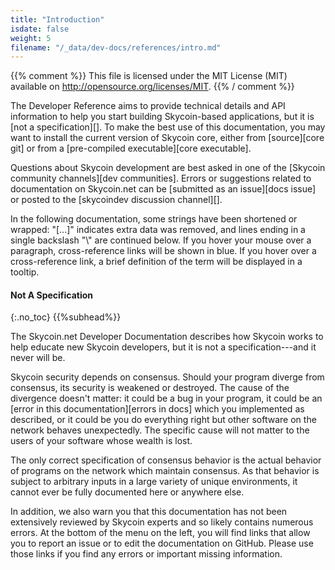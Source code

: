 ```yaml
---
title: "Introduction"
isdate: false
weight: 5
filename: "/_data/dev-docs/references/intro.md"
---
```


{{% comment %}}
This file is licensed under the MIT License (MIT) available on
http://opensource.org/licenses/MIT.
{{% / comment %}}

The Developer Reference aims to provide technical details and API information
to help you start building Skycoin-based applications, but it is [not a specification][]. To make the best use of
this documentation, you may want to install the current version of Skycoin core,
either from [source][core git] or from a [pre-compiled executable][core executable].

Questions about Skycoin development are best asked in one of the
[Skycoin community channels][dev communities].
Errors or suggestions related to
documentation on Skycoin.net can be [submitted as an issue][docs issue]
or posted to the [skycoindev discussion channel][].

In the following documentation, some strings have been shortened or wrapped: "[...]"
indicates extra data was removed, and lines ending in a single backslash "\\"
are continued below. If you hover your mouse over a paragraph, cross-reference
links will be shown in blue.  If you hover over a cross-reference link, a brief
definition of the term will be displayed in a tooltip.



#### Not A Specification
{:.no_toc}
{{%subhead%}}


The Skycoin.net Developer Documentation describes how Skycoin works to
help educate new Skycoin developers, but it is not a specification---and
it never will be.

Skycoin security depends on consensus. Should your program diverge from
consensus, its security is weakened or destroyed. The cause of the
divergence doesn't matter: it could be a bug in your program, it could
be an [error in this documentation][errors in docs] which you
implemented as described, or it could be you do everything right but
other software on the network behaves unexpectedly. The specific cause will not matter to the users of your software
whose wealth is lost.

The only correct specification of consensus behavior is the actual
behavior of programs on the network which maintain consensus. As that
behavior is subject to arbitrary inputs<!--noref--> in a large variety
of unique environments, it cannot ever be fully documented here or
anywhere else.

In addition, we also warn you that this documentation has not been
extensively reviewed by Skycoin experts and so likely contains numerous
errors. At the bottom of the menu on the left, you will find links that
allow you to report an issue or to edit the documentation on GitHub.
Please use those links if you find any errors or important missing
information.
